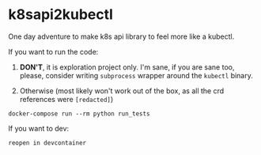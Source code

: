 # k8sapi2kubectl

One day adventure to make k8s api library to feel more like a kubectl.

If you want to run the code:
1. **DON'T**, it is exploration project only. I'm sane, if you are sane too, please, consider writing `subprocess` wrapper around the `kubectl` binary.

2. Otherwise (most likely won't work out of the box, as all the crd references were `[redacted]`)
```
docker-compose run --rm python run_tests
```

If you want to dev:
```
reopen in devcontainer
```
